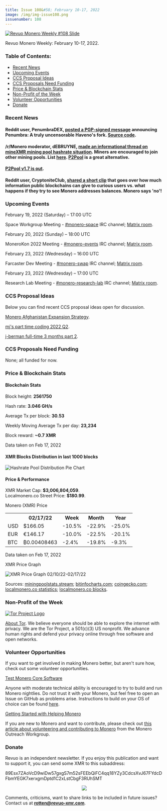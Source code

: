 ```yaml
---
title: Issue 108&#58; February 10-17, 2022
image: /img/img-issue108.png
issuenumber: 108
---
```

[<img src="/img/img-issue108.png" alt="Revuo Monero Weekly #108 Slide" class="img-lead">](/issue-108.html)

<p class="text-lead">Revuo Monero Weekly: February 10-17, 2022.</p>
<!--more-->

<h3>Table of Contents:</h3>
<ul class="contents">
    <li><a href="#news">Recent News</a></li>
    <li><a href="#events">Upcoming Events</a></li>
    <li><a href="#ideas">CCS Proposal Ideas</a></li>
    <li><a href="#proposals">CCS Proposals Need Funding</a></li>
    <li><a href="#stats">Price & Blockchain Stats</a></li>
    <li><a href="#merchant">Non-Profit of the Week</a></li>
    <li><a href="#volunteer">Volunteer Opportunities</a></li>
    <li><a href="#donate">Donate</a></li>
</ul>

<h3 id="news">Recent News</h3>

<div class="newsbyte">
    <h4>Reddit user, PenumbraDEX, <a href="https://teddit.adminforge.de/r/Monero/comments/srid3a/penumbra_a_truly_uncensorable_havenos_fork/" target="_blank">posted a PGP-signed message</a> announcing Penumbra: A truly uncensorable Haveno's fork. <a href="https://gitlab.com/PenumbraDEX/penumbra" target="_blank">Source code</a>.</h4>
</div>

<div class="newsbyte">
    <h4>/r/Monero moderator, dEBRUYNE, <a href="https://teddit.adminforge.de/r/Monero/comments/st40o0/psa_informational_thread_regarding_the_minexmr/" target="_blank">made an informational thread on mineXMR mining pool hashrate situation</a>. Miners are encouraged to join other mining pools. List <a href="https://pools.xmr.wiki/" target="_blank">here</a>. <a href="https://p2pool.io/" target="_blank">P2Pool</a> is a great alternative.</h4>
</div>

<div class="newsbyte">
    <h4><a href="https://github.com/SChernykh/p2pool/releases/tag/v1.7" target="_blank">P2Pool v1.7 is out</a>.</h4>
</div>

<div class="newsbyte">
    <h4>Reddit user, CryptoniteClub, <a href="https://teddit.adminforge.de/r/Monero/comments/su6rx0/monero_says_no/" target="_blank">shared a short clip</a> that goes over how much information public blockchains can give to curious users vs. what happens if they try to see Monero addresses balances. Monero says 'no'!</h4>
</div>

<h3 id="events">Upcoming Events</h3>

<div class="event">
    <p class="date" markdown="1">February 19, 2022 (Saturday) – 17:00 UTC</p>
    <p markdown="1">Space Workgroup Meeting - <a href="irc://irc.libera.chat/#monero-space" target="_blank">#monero-space</a> IRC channel; <a href="https://matrix.to/#/#monero-space:monero.social" target="_blank">Matrix room</a>.</p>
</div>

<div class="event">
    <p class="date" markdown="1">February 20, 2022 (Sunday) – 18:00 UTC</p>
    <p markdown="1">MoneroKon 2022 Meeting - <a href="irc://irc.libera.chat/#monero-events" target="_blank">#monero-events</a> IRC channel; <a href="https://matrix.to/#/#monero-events:monero.social" target="_blank">Matrix room</a>.</p>
</div>

<div class="event">
    <p class="date" markdown="1">February 23, 2022 (Wednesday) – 16:00 UTC</p>
    <p markdown="1">Farcaster Dev Meeting - <a href="irc://irc.libera.chat/#monero-swap" target="_blank">#monero-swap</a> IRC channel; <a href="https://matrix.to/#/#monero-swap:monero.social" target="_blank">Matrix room</a>.</p>
</div>

<div class="event">
    <p class="date" markdown="1">February 23, 2022 (Wednesday) – 17:00 UTC</p>
    <p markdown="1">Research Lab Meeting - <a href="irc://irc.libera.chat/#monero-research-lab" target="_blank">#monero-research-lab</a> IRC channel; <a href="https://matrix.to/#/#monero-research-lab:monero.social" target="_blank">Matrix room</a>.</p>
</div>

<h3 id="ideas">CCS Proposal Ideas</h3>

<p>Below you can find recent CCS proposal ideas open for discussion.</p>

<div class="proposal">
<p><a href="https://repo.getmonero.org/monero-project/ccs-proposals/-/merge_requests/282" target="_blank">Monero Afghanistan Expansion Strategy</a>.</p>
</div>

<div class="proposal">
<p><a href="https://repo.getmonero.org/monero-project/ccs-proposals/-/merge_requests/287" target="_blank">mj's part time coding 2022 Q2</a>.</p>
</div>

<div class="proposal">
<p><a href="https://repo.getmonero.org/monero-project/ccs-proposals/-/merge_requests/285" target="_blank">j-berman full-time 3 months part 2</a>.</p>
</div>

<h3 id="proposals">CCS Proposals Need Funding</h3>

<p>None; all funded for now.</p>

<h3 id="stats">Price & Blockchain Stats</h3>

<h4 class="stat">Blockchain Stats</h4>

<div class="bcstats">
    <p>Block height: <b>2561750</b></p>
    <p>Hash rate: <b>3.046 GH/s</b></p>
    <p>Average Tx per block: <b>30.53</b></p>
    <p>Weekly Moving Average Tx per day: <b>23,234</b></p>
    <p>Block reward: <b>~0.7 XMR</b></p>
</div>
<p class="note">Data taken on Feb 17, 2022</p>

<h4 class="stat">XMR Blocks Distribution in last 1000 blocks</h4>
<p><img src="/img/hashrate-pool-distribution-0217.png" alt="Hashrate Pool Distribution Pie Chart"/></p>

<h4 class="stat" id="price-stat">Price & Performance</h4>

<div class="price-intro">XMR Market Cap: <b>$3,006,804,059</b>.<br/>Localmonero.co Street Price: <b>$180.99</b>.</div>

<p class="table-title">Monero (XMR) Price</p>
<table class="price-table">
  <tr class="row1">
    <th></th>
    <th>02/17/22</th>
    <th>Week</th>
    <th>Month</th>
    <th>Year</th>
  </tr>
  <tr>
    <td data-th="XMR to">USD</td>
    <td data-th="02/17/22">$166.05</td>
    <td data-th="Week" class="red">-10.5%</td>
    <td data-th="Month" class="red">-22.9%</td>
    <td data-th="Year" class="red">-25.0%</td>
  </tr>
  <tr class="row3">
    <td data-th="XMR to">EUR</td>
    <td data-th="02/17/22">€146.17</td>
    <td data-th="Week" class="red">-10.0%</td>
    <td data-th="Month" class="red">-22.5%</td>
    <td data-th="Year" class="red">-20.1%</td>
  </tr>
  <tr>
    <td data-th="XMR to">BTC</td>
    <td data-th="02/17/22">₿0.00408463</td>
    <td data-th="Week" class="red">-2.4%</td>
    <td data-th="Month" class="red">-19.8%</td>
    <td data-th="Year" class="red">-9.3%</td>
  </tr>
</table>
<p class="note">Data taken on Feb 17, 2022</p>

<p class="table-title">XMR Price Graph</p>

![XMR Price Graph 02/10/22-02/17/22](/img/weekly-chart-0217.png "XMR Price Graph 02/10/22-02/17/22") 

Sources: <a href="https://miningpoolstats.stream/monero" target="_blank">miningpoolstats.stream</a>; <a href="https://bitinfocharts.com/monero/" target="_blank">bitinfocharts.com</a>; <a href="https://www.coingecko.com/en/coins/monero" target="_blank">coingecko.com</a>; <a href="https://localmonero.co/statistics" target="_blank">localmonero.co statistics</a>; <a href="https://localmonero.co/blocks" target="_blank">localmonero.co blocks</a>.

<h3 id="merchant">Non-Profit of the Week</h3>

<a href="https://www.torproject.org/" target="_blank"><img src="/img/tor-logo.png" alt="Tor Project Logo" class="merchant-img" id="tor"></a>

<a href="https://www.torproject.org/about/history/" target="_blank">About Tor</a>. We believe everyone should be able to explore the internet with privacy. We are the Tor Project, a 501(c)(3) US nonprofit. We advance human rights and defend your privacy online through free software and open networks.

<h3 id="volunteer">Volunteer Opportunities</h3>

<p>If you want to get involved in making Monero better, but aren't sure how, check out some volunteer opportunities.</p>

<div class="newsbyte">
    <p class="date"><a href="https://github.com/monero-project/monero" target="_blank">Test Monero Core Software</a></p>
    <p>Anyone with moderate technical ability is encouraged to try to build and run Monero nightlies. Do not trust it with your Monero, but feel free to open an Issue on GitHub as problems arise. Instructions to build on your OS of choice can be found <a href="https://github.com/monero-project/monero#compiling-monero-from-source" target="_blank">here</a>. </p>
</div>

<div class="newsbyte">
    <p class="date"><a href="https://github.com/monero-project/monero" target="_blank">Getting Started with Helping Monero</a></p>
    <p>If you are new to Monero and want to contribute, please check out <a href="https://www.monerooutreach.org/stories/getting-started-helping-monero.php" target="_blank">this article about volunteering and contributing to Monero</a> from the Monero Outreach Workgroup. </p>
</div>

<h3 id="donate">Donate</h3>

<p markdown="1">Revuo is an independent newsletter. If you enjoy this publication and want to support it, you can send some XMR to this subaddress:</p>

<p class="address" markdown="1">89Esx7ZAoVcD9wiDw57gxgS7m52sFEEbQiFC4qq18YZy3CdcsXvJ67FYdcDFbmYEGK7xerxgmDptd1C2xLstCbgF3RUhSMT</p>

<p><center><a href="monero:89Esx7ZAoVcD9wiDw57gxgS7m52sFEEbQiFC4qq18YZy3CdcsXvJ67FYdcDFbmYEGK7xerxgmDptd1C2xLstCbgF3RUhSMT" class="qr"><img src="/img/donate-monero.jpg" style="max-width: 200px;"/></a></center></p>

Comments, criticisms, want to share links to be included in future issues? Contact us at **rotten@revuo-xmr.com**.